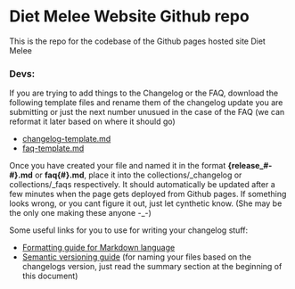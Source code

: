 # Diet Melee Website Github repo
This is the repo for the codebase of the Github pages hosted site Diet Melee

### Devs:
If you are trying to add things to the Changelog or the FAQ, download the following template files and rename them of the changelog update you are submitting or just the next number unusued in the case of the FAQ (we can reformat it later based on where it should go)

- [changelog-template.md](https://raw.githubusercontent.com/diet-melee/diet-melee.github.io/main/example-md/changelog-template.md)
- [faq-template.md](https://raw.githubusercontent.com/diet-melee/diet-melee.github.io/main/example-md/faq-template.md)

Once you have created your file and named it in the format **{release_#-#}.md** or **faq{#}.md**, place it into the collections/_changelog or collections/_faqs respectively.  It should automatically be updated after a few minutes when the page gets deployed from Github pages.  If something looks wrong, or you cant figure it out, just let cynthetic know. (She may be the only one making these anyone -\_-)

Some useful links for you to use for writing your changelog stuff:

- [Formatting guide for Markdown language](https://www.markdownguide.org/basic-syntax/)
- [Semantic versioning guide](https://semver.org/) (for naming your files based on the changelogs version, just read the summary section at the beginning of this document)
